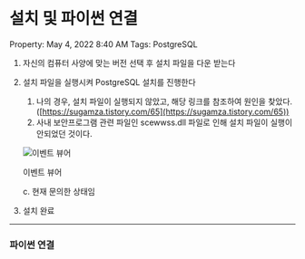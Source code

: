 # 설치 및 파이썬 연결

Property: May 4, 2022 8:40 AM
Tags: PostgreSQL

1. 자신의 컴퓨터 사양에 맞는 버전 선택 후 설치 파일을 다운 받는다
2. 설치 파일을 실행시켜 PostgreSQL 설치를 진행한다
    1. 나의 경우, 설치 파일이 실행되지 않았고, 해당 링크를 참조하여 원인을 찾았다. ([https://sugamza.tistory.com/65](https://sugamza.tistory.com/65))
    2. 사내 보안프로그램 관련 파일인 scewwss.dll 파일로 인해 설치 파일이 실행이 안되었던 것이다.
    
    ![이벤트 뷰어](%E1%84%89%E1%85%A5%E1%86%AF%E1%84%8E%E1%85%B5%20%E1%84%86%E1%85%B5%E1%86%BE%20%E1%84%91%E1%85%A1%E1%84%8B%E1%85%B5%E1%84%8A%E1%85%A5%E1%86%AB%20%E1%84%8B%E1%85%A7%E1%86%AB%E1%84%80%E1%85%A7%E1%86%AF%2068e9f78b3b8d46d89b2f06c982c82855/Untitled.png)
    
    이벤트 뷰어
    
    c.    현재 문의한 상태임
    
3. 설치 완료

---

### 파이썬 연결